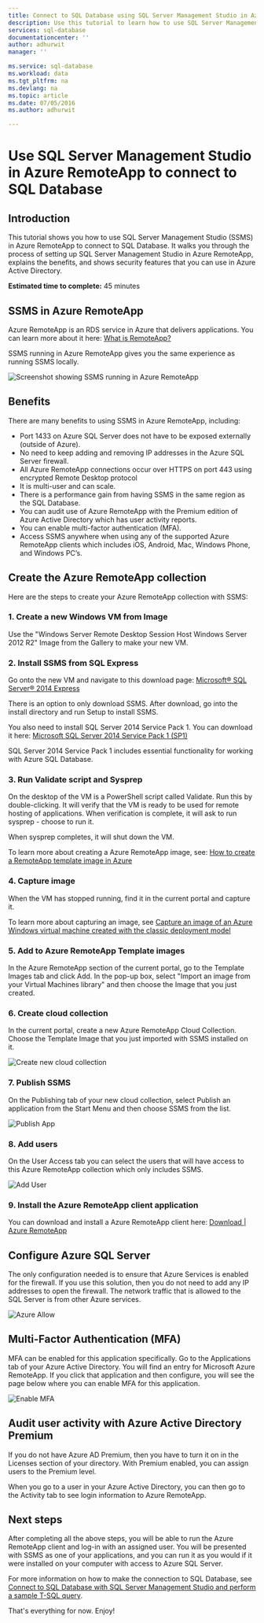 ```yaml
---
title: Connect to SQL Database using SQL Server Management Studio in Azure RemoteApp | Microsoft Azure
description: Use this tutorial to learn how to use SQL Server Management Studio in Azure RemoteApp for security and performance when connecting to SQL Database
services: sql-database
documentationcenter: ''
author: adhurwit
manager: ''

ms.service: sql-database
ms.workload: data
ms.tgt_pltfrm: na
ms.devlang: na
ms.topic: article
ms.date: 07/05/2016
ms.author: adhurwit

---
```

# Use SQL Server Management Studio in Azure RemoteApp to connect to SQL Database
## Introduction
This tutorial shows you how to use SQL Server Management Studio (SSMS) in Azure RemoteApp to connect to SQL Database. It walks you through the process of setting up SQL Server Management Studio in Azure RemoteApp, explains the benefits, and shows security features that you can use in Azure Active Directory.

**Estimated time to complete:** 45 minutes

## SSMS in Azure RemoteApp
Azure RemoteApp is an RDS service in Azure that delivers applications. You can learn more about it here: [What is RemoteApp?](../remoteapp/remoteapp-whatis.md)

SSMS running in Azure RemoteApp gives you the same experience as running SSMS locally.

![Screenshot showing SSMS running in Azure RemoteApp][1]

## Benefits
There are many benefits to using SSMS in Azure RemoteApp, including:

* Port 1433 on Azure SQL Server does not have to be exposed externally (outside of Azure).
* No need to keep adding and removing IP addresses in the Azure SQL Server firewall.
* All Azure RemoteApp connections occur over HTTPS on port 443 using encrypted Remote Desktop protocol
* It is multi-user and can scale.
* There is a performance gain from having SSMS in the same region as the SQL Database.
* You can audit use of Azure RemoteApp with the Premium edition of Azure Active Directory which has user activity reports.
* You can enable multi-factor authentication (MFA).
* Access SSMS anywhere when using any of the supported Azure RemoteApp clients which includes iOS, Android, Mac, Windows Phone, and Windows PC’s.

## Create the Azure RemoteApp collection
Here are the steps to create your Azure RemoteApp collection with SSMS:

### 1. Create a new Windows VM from Image
Use the "Windows Server Remote Desktop Session Host Windows Server 2012 R2" Image from the Gallery to make your new VM.

### 2. Install SSMS from SQL Express
Go onto the new VM and navigate to this download page:
[Microsoft® SQL Server® 2014 Express](https://www.microsoft.com/en-us/download/details.aspx?id=42299)

There is an option to only download SSMS. After download, go into the install directory and run Setup to install SSMS.

You also need to install SQL Server 2014 Service Pack 1. You can download it here: [Microsoft SQL Server 2014 Service Pack 1 (SP1)](https://www.microsoft.com/en-us/download/details.aspx?id=46694)

SQL Server 2014 Service Pack 1 includes essential functionality for working with Azure SQL Database.

### 3. Run Validate script and Sysprep
On the desktop of the VM is a PowerShell script called Validate. Run this by double-clicking. It will verify that the VM is ready to be used for remote hosting of applications. When verification is complete, it will ask to run sysprep - choose to run it.

When sysprep completes, it will shut down the VM.

To learn more about creating a Azure RemoteApp image, see: [How to create a RemoteApp template image in Azure](http://blogs.msdn.com/b/rds/archive/2015/03/17/how-to-create-a-remoteapp-template-image-in-azure.aspx)

### 4. Capture image
When the VM has stopped running, find it in the current portal and capture it.

To learn more about capturing an image, see [Capture an image of an Azure Windows virtual machine created with the classic deployment model](../virtual-machines/virtual-machines-windows-classic-capture-image.md)

### 5. Add to Azure RemoteApp Template images
In the Azure RemoteApp section of the current portal, go to the Template Images tab and click Add. In the pop-up box, select "Import an image from your Virtual Machines library" and then choose the Image that you just created.

### 6. Create cloud collection
In the current portal, create a new Azure RemoteApp Cloud Collection. Choose the Template Image that you just imported with SSMS installed on it.

![Create new cloud collection][2]

### 7. Publish SSMS
On the Publishing tab of your new cloud collection, select Publish an application from the Start Menu and then choose SSMS from the list.

![Publish App][5]

### 8. Add users
On the User Access tab you can select the users that will have access to this Azure RemoteApp collection which only includes SSMS.

![Add User][6]

### 9. Install the Azure RemoteApp client application
You can download and install a Azure RemoteApp client here: [Download | Azure RemoteApp](https://www.remoteapp.windowsazure.com/en/clients.aspx)

## Configure Azure SQL Server
The only configuration needed is to ensure that Azure Services is enabled for the firewall. If you use this solution, then you do not need to add any IP addresses to open the firewall. The network traffic that is allowed to the SQL Server is from other Azure services.

![Azure Allow][4]

## Multi-Factor Authentication (MFA)
MFA can be enabled for this application specifically. Go to the Applications tab of your Azure Active Directory. You will find an entry for Microsoft Azure RemoteApp. If you click that application and then configure, you will see the page below where you can enable MFA for this application.

![Enable MFA][3]

## Audit user activity with Azure Active Directory Premium
If you do not have Azure AD Premium, then you have to turn it on in the Licenses section of your directory. With Premium enabled, you can assign users to the Premium level.

When you go to a user in your Azure Active Directory, you can then go to the Activity tab to see login information to Azure RemoteApp.

## Next steps
After completing all the above steps, you will be able to run the Azure RemoteApp client and log-in with an assigned user. You will be presented with SSMS as one of your applications, and you can run it as you would if it were installed on your computer with access to Azure SQL Server.

For more information on how to make the connection to SQL Database, see [Connect to SQL Database with SQL Server Management Studio and perform a sample T-SQL query](sql-database-connect-query-ssms.md).

That's everything for now. Enjoy!

<!--Image references-->
[1]: ./media/sql-database-ssms-remoteapp/ssms.png
[2]: ./media/sql-database-ssms-remoteapp/newcloudcollection.png
[3]: ./media/sql-database-ssms-remoteapp/mfa.png
[4]: ./media/sql-database-ssms-remoteapp/allowazure.png
[5]: ./media/sql-database-ssms-remoteapp/publish.png
[6]: ./media/sql-database-ssms-remoteapp/user.png

